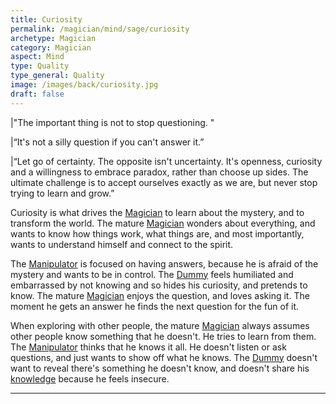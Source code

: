 ```yaml
---
title: Curiosity
permalink: /magician/mind/sage/curiosity
archetype: Magician
category: Magician
aspect: Mind
type: Quality
type_general: Quality
image: /images/back/curiosity.jpg
draft: false
---
```

   
|"The important thing is not to stop questioning. "  
  
|“It's not a silly question if you can't answer it.”   
  
|“Let go of certainty. The opposite isn't uncertainty. It's openness, curiosity and a willingness to embrace paradox, rather than choose up sides. The ultimate challenge is to accept ourselves exactly as we are, but never stop trying to learn and grow.”   
  
Curiosity is what drives the [Magician](/magician/mature_magician) to learn about the mystery, and to transform the world. The mature [Magician](/magician/mature_magician) wonders about everything, and wants to know how things work, what things are, and most importantly, wants to understand himself and connect to the spirit.   
  
The [Manipulator](/magician/mature_magician/manipulator_shadow) is focused on having answers, because he is afraid of the mystery and wants to be in control. The [Dummy](/magician/mature_magician/dummy_shadow) feels humiliated and embarrassed by not knowing and so hides his curiosity, and pretends to know. The mature [Magician](/magician/mature_magician) enjoys the question, and loves asking it. The moment he gets an answer he finds the next question for the fun of it.   
  
When exploring with other people, the mature [Magician](/magician/mature_magician) always assumes other people know something that he doesn't. He tries to learn from them. The [Manipulator](/magician/mature_magician/manipulator_shadow) thinks that he knows it all. He doesn't listen or ask questions, and just wants to show off what he knows. The [Dummy](/magician/mature_magician/dummy_shadow) doesn't want to reveal there's something he doesn't know, and doesn't share his [knowledge](/magician/mature_magician/knowledge) because he feels insecure.  

---
